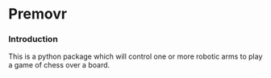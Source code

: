 # Premovr

### Introduction
This is a python package which will control one or more robotic arms to play a game of chess over a board.

